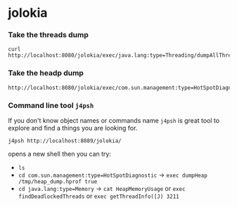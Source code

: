 jolokia
=======

### Take the threads dump

```
curl http://localhost:8080/jolokia/exec/java.lang:type=Threading/dumpAllThreads/true/true
```

### Take the headp dump 
```
http://localhost:8080/jolokia/exec/com.sun.management:type=HotSpotDiagnostic/dumpHeap/heap_dump.hprof/true
```

### Command line tool `j4psh`

If you don't know object names or commands name `j4psh` is great tool to explore and find a things you are looking for. 

```
j4psh http://localhost:8089/jolokia/
```

opens a new shell then you can try:
  - `ls` 
  - `cd com.sun.management:type=HotSpotDiagnostic` -> `exec dumpHeap /tmp/heap_dump.hprof true`
  - `cd java.lang:type=Memory` -> `cat HeapMemoryUsage` or `exec findDeadlockedThreads` or `exec getThreadInfo([J) 3211`
